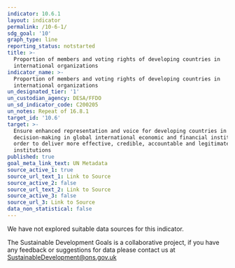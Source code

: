 ```yaml
---
indicator: 10.6.1
layout: indicator
permalink: /10-6-1/
sdg_goal: '10'
graph_type: line
reporting_status: notstarted
title: >-
  Proportion of members and voting rights of developing countries in
  international organizations
indicator_name: >-
  Proportion of members and voting rights of developing countries in
  international organizations
un_designated_tier: '1'
un_custodian_agency: DESA/FFDO
un_sd_indicator_code: C200205
un_notes: Repeat of 16.8.1
target_id: '10.6'
target: >-
  Ensure enhanced representation and voice for developing countries in
  decision-making in global international economic and financial institutions in
  order to deliver more effective, credible, accountable and legitimate
  institutions
published: true
goal_meta_link_text: UN Metadata
source_active_1: true
source_url_text_1: Link to Source
source_active_2: false
source_url_text_2: Link to Source
source_active_3: false
source_url_3: Link to Source
data_non_statistical: false
---
```


We have not explored suitable data sources for this indicator. 

The Sustainable Development Goals is a collaborative project, if you have any feedback or suggestions for data please contact us at <SustainableDevelopment@ons.gov.uk>  
